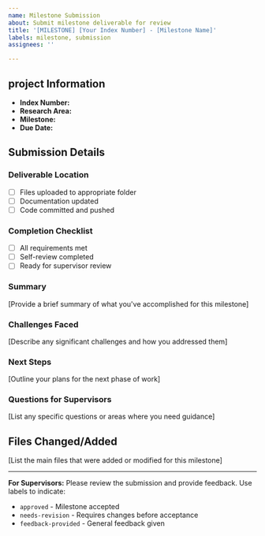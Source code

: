 ```yaml
---
name: Milestone Submission
about: Submit milestone deliverable for review
title: '[MILESTONE] [Your Index Number] - [Milestone Name]'
labels: milestone, submission
assignees: ''

---
```


## project Information
- **Index Number:** 
- **Research Area:** 
- **Milestone:** 
- **Due Date:** 

## Submission Details

### Deliverable Location
- [ ] Files uploaded to appropriate folder
- [ ] Documentation updated
- [ ] Code committed and pushed

### Completion Checklist
- [ ] All requirements met
- [ ] Self-review completed
- [ ] Ready for supervisor review

### Summary
[Provide a brief summary of what you've accomplished for this milestone]

### Challenges Faced
[Describe any significant challenges and how you addressed them]

### Next Steps
[Outline your plans for the next phase of work]

### Questions for Supervisors
[List any specific questions or areas where you need guidance]

## Files Changed/Added
[List the main files that were added or modified for this milestone]

---

**For Supervisors:**
Please review the submission and provide feedback. Use labels to indicate:
- `approved` - Milestone accepted
- `needs-revision` - Requires changes before acceptance
- `feedback-provided` - General feedback given
